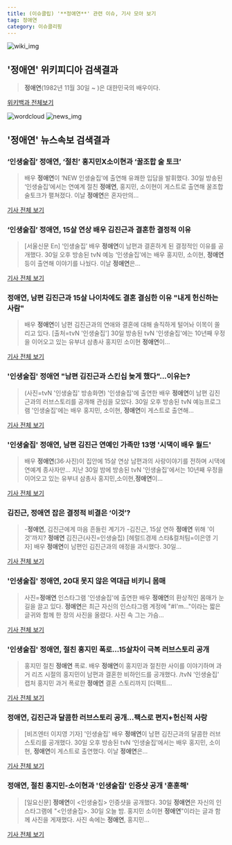 ```yaml
---
title: (이슈클립) '**정애연**' 관련 이슈, 기사 모아 보기
tag: 정애연
category: 이슈클리핑
---
```

![wiki_img](https://user-images.githubusercontent.com/42597476/44503234-41136a80-a6d0-11e8-9071-6fc6418eafe4.png)
## **'**정애연**'** 위키피디아 검색결과
>**정애연**(1982년 11월 30일 ~ )은 대한민국의 배우이다.

<a href="https://ko.wikipedia.org/wiki/정애연" target="_blank">위키백과 전체보기</a>

![wordcloud](https://s3.ap-northeast-2.amazonaws.com/lyrics101-wordcloud/2018-08-31-1535676722.png)
![news_img](https://user-images.githubusercontent.com/42597476/44507050-1206f400-a6e4-11e8-8d98-7ffbfebb353f.png)
## **'**정애연**'** 뉴스속보 검색결과
### ‘인생술집’ **정애연**, ‘절친’ 홍지민X소이현과 ‘꿀조합 술 토크’

>배우 **정애연**이 ‘NEW 인생술집’에 출연해 유쾌한 입담을 발휘했다.   30일 방송된 ‘인생술집’에서는 연예계 절친 **정애연**, 홍지민, 소이현이 게스트로 출연해 꿀조합 술토크가 펼쳐졌다.   이날 **정애연**은 혼자만의...

<a href="http://www.osen.co.kr/article/G1110979016" target="_blank">기사 전체 보기</a>

### ‘인생술집’ **정애연**, 15살 연상 배우 김진근과 결혼한 결정적 이유

>[서울신문 En] ‘인생술집’ 배우 **정애연**이 남편과 결혼하게 된 결정적인 이유를 공개했다. 30일 오후 방송된 tvN 예능 ‘인생술집’에는 배우 홍지민, 소이현, **정애연** 등이 출연해 이야기를 나눴다. 이날 **정애연**은...

<a href="http://www.seoul.co.kr/news/newsView.php?id=20180831500019&wlog_tag3=naver" target="_blank">기사 전체 보기</a>

### **정애연**, 남편 김진근과 15살 나이차에도 결혼 결심한 이유 "내게 헌신하는 사람"

>배우 **정애연**이 남편 김진근과의 연애와 결혼에 대해 솔직하게 털어놔 이목이 쏠리고 있다. [출처=tvN '인생술집'] 30일 방송된 tvN '인생술집'에는 10년째 우정을 이어오고 있는 유부녀 삼총사 홍지민 소이현 **정애연**이...

<a href="http://joynews.inews24.com/php/news_view.php?g_menu=700200&g_serial=1122017&rrf=nv" target="_blank">기사 전체 보기</a>

### '인생술집' **정애연** "남편 김진근과 스킨십 늦게 했다"...이유는?

>(사진=tvN '인생술집' 방송화면) '인생술집'에 출연한 배우 **정애연**이 남편 김진근과의 러브스토리를 공개해 관심을 모았다. 30일 오후 방송된 tvN 예능프로그램 '인생술집'에는 배우 홍지민, 소이현, **정애연**이 게스트로 출연해...

<a href="http://www.anewsa.com/detail.php?number=1364011&thread=07r05" target="_blank">기사 전체 보기</a>

### '인생술집' **정애연**, 남편 김진근 연예인 가족만 13명 '시댁이 배우 월드'

>  배우 **정애연**(36·사진)이 집안에 15살 연상 남편과의 사랑이야기를 전하며 시댁에 연예계 종사자만... 지난 30일 밤에 방송된 tvN '인생술집'에서는 10년째 우정을 이어오고 있는 유부녀 삼총사 홍지민,소이현,**정애연**이...

<a href="http://www.segye.com/content/html/2018/08/31/20180831000904.html?OutUrl=naver" target="_blank">기사 전체 보기</a>

### 김진근, **정애연** 잡은 결정적 비결은 ‘이것’?

>-**정애연**, 김진근에게 마음 흔들린 계기가 -김진근, 15살 연하 **정애연** 위해 '이것'까지? **정애연** 김진근(사진=인생술집) [헤럴드경제 스타&컬처팀=이은영 기자] 배우 **정애연**이 남편인 김진근과의 애정을 과시했다. 30일...

<a href="http://biz.heraldcorp.com/culture/view.php?ud=201808310927396866063_1" target="_blank">기사 전체 보기</a>

### '인생술집' **정애연**, 20대 못지 않은 역대급 비키니 몸매

>사진=**정애연** 인스타그램 '인생술집'에 출연한 배우 **정애연**의 환상적인 몸매가 눈길을 끌고 있다. **정애연**은 최근 자신의 인스타그램 계정에 "#I'm..."이라는 짧은 글귀와 함께 한 장의 사진을 올렸다. 사진 속 그는 가슴...

<a href="http://news20.busan.com/controller/newsController.jsp?newsId=20180831000034" target="_blank">기사 전체 보기</a>

### '인생술집' **정애연**, 절친 홍지민 폭로…15살차이 극복 러브스토리 공개

>홍지민 절친 **정애연** 폭로. 배우 **정애연**이 홍지민과 절친한 사이를 이야기하며 과거 리즈 시절의 홍지민이 남편과 결혼한 비하인드를 공개했다. /tvN '인생술집' 캡처 홍지민 과거 폭로한 **정애연** 결혼 스토리까지 [더팩트...

<a href="http://news.tf.co.kr/read/entertain/1732063.htm" target="_blank">기사 전체 보기</a>

### **정애연**, 김진근과 달콤한 러브스토리 공개...팩스로 편지+헌신적 사랑

>[비즈엔터 이지영 기자] '인생술집' 배우 **정애연**이 남편 김진근과의 달콤한 러브스토리를 공개했다. 30일 오후 방송된 tvN ‘인생술집’에서는 배우 홍지민, 소이현, **정애연**이 게스트로 출연했다. 이날 **정애연**은...

<a href="http://enter.etoday.co.kr/view/news_view.php?varAtcId=149192" target="_blank">기사 전체 보기</a>

### **정애연**, 절친 홍지민-소이현과 '인생술집' 인증샷 공개 '훈훈해'

>[일요신문] **정애연**이 <인생술집> 인증샷을 공개했다.   30일 **정애연**은 자신의 인스타그램에 "<인생술집>. 30일 오늘 밤. 홍지민 소이현 **정애연**"이라는 글과 함께 사진을 게재했다.   사진 속에는 **정애연**, 홍지민...

<a href="http://ilyo.co.kr/?ac=article_view&entry_id=308259" target="_blank">기사 전체 보기</a>


